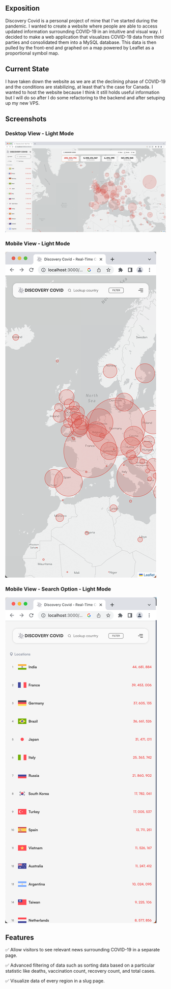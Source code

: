 ## Exposition

Discovery Covid is a personal project of mine that I've started during the pandemic. I wanted to create a website where people are able to access updated information surrounding COVID-19 in an intuitive and visual way. I decided to make a web application that visualizes COVID-19 data from third parties and consolidated them into a MySQL database. This data is then pulled by the front-end and graphed on a map powered by Leaflet as a proportional symbol map.

## Current State

I have taken down the website as we are at the declining phase of COVID-19 and the conditions are stabilizing, at least that's the case for Canada. I wanted to host the website because I think it still holds useful information but I will do so after I do some refactoring to the backend and after setuping up my new VPS.

## Screenshots
### Desktop View - Light Mode
![](./docs/images/sc-desktop-view.png)

### Mobile View - Light Mode
![](./docs/images/sc-mobile-view.png)


### Mobile View - Search Option - Light Mode
![](./docs/images/sc-mobile-view-search.png)

## Features

✅ Allow visitors to see relevant news surrounding COVID-19 in a separate page.

✅ Advanced filtering of data such as sorting data based on a particular statistic like deaths, vaccination count, recovery count, and total cases.

✅ Visualize data of every region in a slug page.